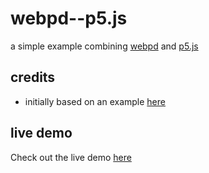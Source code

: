 
# webpd--p5.js

a simple example combining [webpd](https://github.com/sebpiq/WebPd) and [p5.js](https://p5js.org)

## credits

* initially based on an example [here](https://creative-plus.net)

## live demo

Check out the live demo [here](https://m-onz.github.io/webpd--p5.js/)
